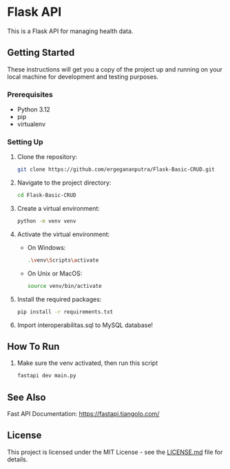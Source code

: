 # Flask API

This is a Flask API for managing health data.

## Getting Started

These instructions will get you a copy of the project up and running on your local machine for development and testing purposes.

### Prerequisites

- Python 3.12
- pip
- virtualenv

### Setting Up

1. Clone the repository:
    ```bash
    git clone https://github.com/ergegananputra/Flask-Basic-CRUD.git
    ```

2. Navigate to the project directory:
    ```bash
    cd Flask-Basic-CRUD
    ```

3. Create a virtual environment:
    ```bash
    python -m venv venv
    ```

4. Activate the virtual environment:
    - On Windows:
        ```bash
        .\venv\Scripts\activate
        ```
    - On Unix or MacOS:
        ```bash
        source venv/bin/activate
        ```

5. Install the required packages:
    ```bash
    pip install -r requirements.txt
    ```
6. Import interoperabilitas.sql to MySQL database!

## How To Run
1. Make sure the venv activated, then run this script
    ```bash
    fastapi dev main.py
    ```

## See Also 
Fast API Documentation:
https://fastapi.tiangolo.com/

## License

This project is licensed under the MIT License - see the [LICENSE.md](LICENSE.md) file for details.
